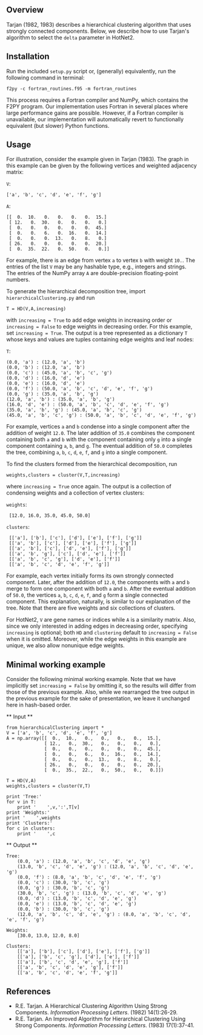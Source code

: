 Overview
-----------
Tarjan (1982, 1983) describes a hierarchical clustering algorithm that uses strongly connected components.  Below, we describe how to use Tarjan's algorithm to select the `delta` parameter in HotNet2.

Installation
------------
Run the included `setup.py` script or, (generally) equivalently, run the following command in terminal:

    f2py -c fortran_routines.f95 -m fortran_routines

This process requires a Fortran compiler and NumPy, which contains the F2PY program.  Our implementation uses Fortran in several places where large performance gains are possible.  However, if a Fortran compiler is unavailable, our implementation will automatically revert to functionally equivalent (but slower) Python functions.

Usage
-----
For illustration, consider the example given in Tarjan (1983).  The graph in this example can be given by the following vertices and weighted adjacency matrix:

`V`:

    ['a', 'b', 'c', 'd', 'e', 'f', 'g']

`A`:

    [[  0.  10.   0.   0.   0.   0.  15.]
     [ 12.   0.  30.   0.   0.   0.   0.]
     [  0.   0.   0.   0.   0.   0.  45.]
     [  0.   0.   6.   0.  16.   0.  14.]
     [  0.   0.   0.  13.   0.   8.   0.]
     [ 26.   0.   0.   0.   0.   0.  20.]
     [  0.  35.  22.   0.  50.   0.   0.]]

For example, there is an edge from vertex `a` to vertex `b` with weight `10.`.  The entries of the list `V` may be any hashable type, e.g., integers and strings.  The entries of the NumPy array `A` are double-precision floating-point numbers.

To generate the hierarchical decomposition tree, import `hierarchicalClustering.py` and run

    T = HD(V,A,increasing)

with `increasing = True` to add edge weights in increasing order or `increasing = False` to edge weights in decreasing order.  For this example, set `increasing = True`.  The output is a tree represented as a dictionary `T` whose keys and values are tuples containing edge weights and leaf nodes:

`T`:

    (0.0, 'a') : (12.0, 'a', 'b')
    (0.0, 'b') : (12.0, 'a', 'b')
    (0.0, 'c') : (45.0, 'a', 'b', 'c', 'g')
    (0.0, 'd') : (16.0, 'd', 'e')
    (0.0, 'e') : (16.0, 'd', 'e')
    (0.0, 'f') : (50.0, 'a', 'b', 'c', 'd', 'e', 'f', 'g')
    (0.0, 'g') : (35.0, 'a', 'b', 'g')
    (12.0, 'a', 'b') : (35.0, 'a', 'b', 'g')
    (16.0, 'd', 'e') : (50.0, 'a', 'b', 'c', 'd', 'e', 'f', 'g')
    (35.0, 'a', 'b', 'g') : (45.0, 'a', 'b', 'c', 'g')
    (45.0, 'a', 'b', 'c', 'g') : (50.0, 'a', 'b', 'c', 'd', 'e', 'f', 'g')

For example, vertices `a` and `b` condense into a single component after the addition of weight `12.0`.  The later addition of `35.0` combines the component containing both `a` and `b` with the component containing only `g` into a single component containing `a`, `b`, and `g`.  The eventual addition of `50.0` completes the tree, combining `a`, `b`, `c`, `d`, `e`, `f`, and `g` into a single component.

To find the clusters formed from the hierarchical decomposition, run

    weights,clusters = cluster(V,T,increasing)

where `increasing = True` once again.  The output is a collection of condensing weights and a collection of vertex clusters:

`weights`:

     [12.0, 16.0, 35.0, 45.0, 50.0]

`clusters`:

     [['a'], ['b'], ['c'], ['d'], ['e'], ['f'], ['g']]
     [['a', 'b'], ['c'], ['d'], ['e'], ['f'], ['g']]
     [['a', 'b'], ['c'], ['d', 'e'], ['f'], ['g']]
     [['a', 'b', 'g'], ['c'], ['d', 'e'], ['f']]
     [['a', 'b', 'c', 'g'], ['d', 'e'], ['f']]
     [['a', 'b', 'c', 'd', 'e', 'f', 'g']]

For example, each vertex initially forms its own strongly connected component.  Later, after the addition of `12.0`, the components with `a` and `b` merge to form one component with both `a` and `b`.  After the eventual addition of `50.0`, the vertices `a`, `b`, `c`, `d`, `e`, `f`, and `g` form a single connected component.  This explanation, naturally, is similar to our explanation of the tree.  Note that there are five weights and six collections of clusters.

For HotNet2, `V` are gene names or indices while `A` is a similarity matrix.  Also, since we only interested in adding edges in decreasing order, specifying `increasing` is optional; both `HD` and `clustering` default to `increasing = False` when it is omitted.  Moreover, while the edge weights in this example are unique, we also allow nonunique edge weights.

Minimal working example
-----------------------
Consider the following minimal working example.  Note that we have implicitly set `increasing = False` by omitting it, so the results will differ from those of the previous example.  Also, while we rearranged the tree output in the previous example for the sake of presentation, we leave it unchanged here in hash-based order.

** Input **

    from hierarchicalClustering import *
    V = ['a', 'b', 'c', 'd', 'e', 'f', 'g']
    A = np.array([[  0.,  10.,   0.,   0.,   0.,   0.,  15.],
                  [ 12.,   0.,  30.,   0.,   0.,   0.,   0.],
                  [  0.,   0.,   0.,   0.,   0.,   0.,  45.],
                  [  0.,   0.,   6.,   0.,  16.,   0.,  14.],
                  [  0.,   0.,   0.,  13.,   0.,   8.,   0.],
                  [ 26.,   0.,   0.,   0.,   0.,   0.,  20.],
                  [  0.,  35.,  22.,   0.,  50.,   0.,   0.]])

    T = HD(V,A)
    weights,clusters = cluster(V,T)

    print 'Tree:'
    for v in T:
        print '    ',v,':',T[v]
    print 'Weights:'
    print '    ',weights
    print 'Clusters:'
    for c in clusters:
        print '    ',c

** Output **

    Tree:
        (0.0, 'a') : (12.0, 'a', 'b', 'c', 'd', 'e', 'g')
        (13.0, 'b', 'c', 'd', 'e', 'g') : (12.0, 'a', 'b', 'c', 'd', 'e', 'g')
        (0.0, 'f') : (8.0, 'a', 'b', 'c', 'd', 'e', 'f', 'g')
        (0.0, 'c') : (30.0, 'b', 'c', 'g')
        (0.0, 'g') : (30.0, 'b', 'c', 'g')
        (30.0, 'b', 'c', 'g') : (13.0, 'b', 'c', 'd', 'e', 'g')
        (0.0, 'd') : (13.0, 'b', 'c', 'd', 'e', 'g')
        (0.0, 'e') : (13.0, 'b', 'c', 'd', 'e', 'g')
        (0.0, 'b') : (30.0, 'b', 'c', 'g')
        (12.0, 'a', 'b', 'c', 'd', 'e', 'g') : (8.0, 'a', 'b', 'c', 'd', 'e', 'f', 'g')

    Weights:
        [30.0, 13.0, 12.0, 8.0]

    Clusters:
        [['a'], ['b'], ['c'], ['d'], ['e'], ['f'], ['g']]
        [['a'], ['b', 'c', 'g'], ['d'], ['e'], ['f']]
        [['a'], ['b', 'c', 'd', 'e', 'g'], ['f']]
        [['a', 'b', 'c', 'd', 'e', 'g'], ['f']]
        [['a', 'b', 'c', 'd', 'e', 'f', 'g']]

References
----------
* R.E. Tarjan. A Hierarchical Clustering Algorithm Using Strong Components. *Information Processing Letters*. (1982) 14(1):26-29.
* R.E. Tarjan. An Improved Algorithm for Hierarchical Clustering Using Strong Components. *Information Processing Letters*. (1983) 17(1):37-41.
